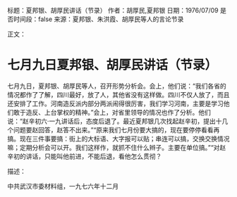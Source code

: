 标题：夏邦银、胡厚民讲话（节录）
作者：胡厚民,夏邦银
日期：1976/07/09
是否时间段：false
来源：夏邦银、朱洪霞、胡厚民等人的言论节录

正文：

# 七月九日夏邦银、胡厚民讲话（节录）

七月九日，夏邦银、胡厚民等人，召开形势分析会。会上，他们说：“我们各省的情况都作了了解，四川最好，放了人，其他省没有这样做。四川不仅人放了，而且还安排了工作。河南造反派内部分两派闹得很厉害，我们学习河南，主要是学习他们敢于造反、上台掌权的精神。”会上，对省里领导的情况也作了分析。他们说：“赵辛初六·一九讲话后，态度后退了。最近夏邦银几次找起赵辛初，提出十几个问题要赵回答，赵答不出来。”“原来我们七月份要大搞的，现在要停停看看再搞。现在三件事要搞：街上的大标语、大字报可以贴；串连可以搞，交换交换情况嘛；定期分析会可以开。我们这样作，就抓不住什么辫子。主要在单位搞。”“对赵辛初的讲话，只能叫他前进，不能后退，看他怎么贯彻？

描述：

中共武汉市委材料组，一九七六年十二月

